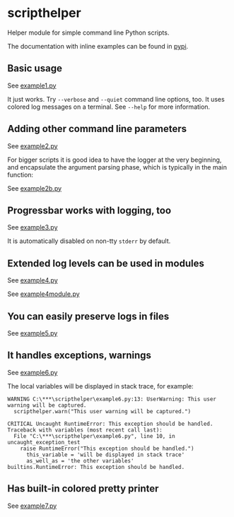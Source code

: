 # scripthelper

Helper module for simple command line Python scripts.

The documentation with inline examples can be found in [pypi](https://pypi.org/project/scripthelper/).

## Basic usage

See [example1.py](example1.py)

It just works. Try `--verbose` and `--quiet`  command line options, too.
It uses colored log messages on a terminal.
See `--help` for more information.

## Adding other command line parameters

See [example2.py](example2.py)

For bigger scripts it is good idea to have the logger at the very beginning, and encapsulate the argument parsing phase, which is typically in the main function:

See [example2b.py](example2b.py)

## Progressbar works with logging, too

See [example3.py](example3.py)

It is automatically disabled on non-tty `stderr` by default.

## Extended log levels can be used in modules

See [example4.py](example4.py)

See [example4module.py](example4module.py)

## You can easily preserve logs in files

See [example5.py](example5.py)

## It handles exceptions, warnings

See [example6.py](example6.py)

The local variables will be displayed in stack trace, for example:

```
WARNING C:\***\scripthelper\example6.py:13: UserWarning: This user warning will be captured.
  scripthelper.warn("This user warning will be captured.")

CRITICAL Uncaught RuntimeError: This exception should be handled.
Traceback with variables (most recent call last):
  File "C:\***\scripthelper\example6.py", line 10, in uncaught_exception_test
    raise RuntimeError("This exception should be handled.")
      this_variable = 'will be displayed in stack trace'
      as_well_as = 'the other variables'
builtins.RuntimeError: This exception should be handled.
```

## Has built-in colored pretty printer

See [example7.py](example7.py)
